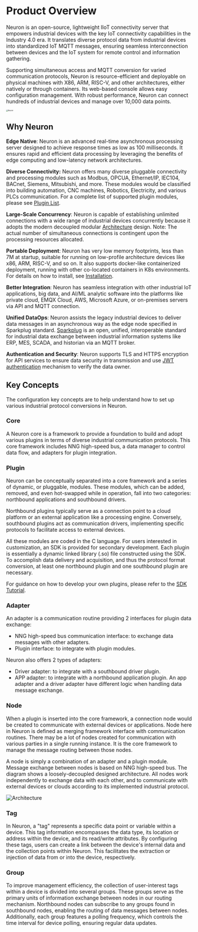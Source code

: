 # Product Overview

Neuron is an open-source, lightweight IIoT connectivity server that empowers industrial devices with the key IoT connectivity capabilities in the Industry 4.0 era. It translates diverse protocol data from industrial devices into standardized IoT MQTT messages, ensuring seamless interconnection between devices and the IoT system for remote control and information gathering.

Supporting simultaneous access and MQTT conversion for varied communication protocols, Neuron is resource-efficient and deployable on physical machines with X86, ARM, RISC-V, and other architectures, either natively or through containers. Its web-based console allows easy configuration management. With robust performance, Neuron can connect hundreds of industrial devices and manage over 10,000 data points.

<img src="./introduction/assets/neuron.png" alt="Neuron" style="zoom:30%;" />

## Why Neuron

**Edge Native**: Neuron is an advanced real-time asynchronous processing server designed to achieve response times as low as 100 milliseconds. It ensures rapid and efficient data processing by leveraging the benefits of edge computing and low-latency network architectures.

**Diverse Connectivity:** Neuron offers many diverse pluggable connectivity and processing modules such as Modbus, OPCUA, Ethernet/IP, IEC104, BACnet, Siemens, Mitsubishi, and more. These modules would be classified into building automation, CNC machines, Robotics, Electricity, and various PLCs communication. For a complete list of supported plugin modules, please see [Plugin List](./introduction/plugin-list/plugin-list.md).

**Large-Scale Concurrency**: Neuron is capable of establishing unlimited connections with a wide range of industrial devices concurrently because it adopts the modern decoupled modular [Architecture](./introduction/architecture/architecture.md) design. Note: The actual number of simultaneous connections is contingent upon the processing resources allocated.

**Portable Deployment**: Neuron has very low memory footprints, less than 7M at startup, suitable for running on low-profile architecture devices like x86, ARM, RISC-V, and so on. It also supports docker-like containerized deployment, running with other co-located containers in K8s environments. For details on how to install, see [Installation](./installation/installation.md). 

**Better Integration**: Neuron has seamless integration with other industrial IoT applications, big data, and AI/ML analytic software into the platforms like private cloud, EMQX Cloud, AWS, Microsoft Azure, or on-premises servers via API and MQTT connection.

**Unified DataOps**: Neuron assists the legacy industrial devices to deliver data messages in an asynchronous way as the edge node specified in Sparkplug standard. [Sparkplug](./use-cases/sparkplug/sparkplug.md) is an open, unified, interoperable standard for industrial data exchange between industrial information systems like ERP, MES, SCADA, and historian via an MQTT broker.

**Authentication and Security**: Neuron supports TLS and HTTPS encryption for API services to ensure data security in transmission and use [JWT authentication](./http-api/jwt.md) mechanism to verify the data owner.

## Key Concepts

The configuration key concepts are to help understand how to set up various industrial protocol conversions in Neuron.

### Core

A Neuron core is a framework to provide a foundation to build and adopt various plugins in terms of diverse industrial communication protocols. This core framework includes NNG high-speed bus, a data manager to control data flow, and adapters for plugin integration. 

### Plugin

Neuron can be conceptually separated into a core framework and a series of dynamic, or pluggable, modules. These modules, which can be added, removed, and even hot-swapped while in operation, fall into two categories: northbound applications and southbound drivers.

Northbound plugins typically serve as a connection point to a cloud platform or an external application like a processing engine. Conversely, southbound plugins act as communication drivers, implementing specific protocols to facilitate access to external devices.

All these modules are coded in the C language. For users interested in customization, an SDK is provided for secondary development. Each plugin is essentially a dynamic linked library (.so) file constructed using the SDK. To accomplish data delivery and acquisition, and thus the protocol format conversion, at least one northbound plugin and one southbound plugin are necessary.

For guidance on how to develop your own plugins, please refer to the [SDK Tutorial](./dev-guide/sdk-tutorial/sdk-tutorial.md).

### Adapter

An adapter is a communication routine providing 2 interfaces for plugin data exchange:

- NNG high-speed bus communication interface: to exchange data messages with other adapters. 
- Plugin interface: to integrate with plugin modules. 

Neuron also offers 2 types of adapters:

- Driver adapter: to integrate with a southbound driver plugin. 
- APP adapter: to integrate with a northbound application plugin. An app adapter and a driver adapter have different logic when handling data message exchange.
### Node

When a plugin is inserted into the core framework, a connection node would be created to communicate with external devices or applications. Node here in Neuron is defined as merging framework interface with communication routines. There may be a lot of nodes created for communication with various parties in a single running instance. It is the core framework to manage the message routing between those nodes. 

A node is simply a combination of an adapter and a plugin module. Message exchange between nodes is based on NNG high-speed bus. The diagram shows a loosely-decoupled designed architecture. All nodes work independently to exchange data with each other, and to communicate with external devices or clouds according to its implemented industrial protocol.

![Architecture](./assets/concepts-node.png)

### Tag

In Neuron, a "tag" represents a specific data point or variable within a device. This tag information encompasses the data type, its location or address within the device, and its read/write attributes. By configuring these tags, users can create a link between the device's internal data and the collection points within Neuron. This facilitates the extraction or injection of data from or into the device, respectively.

### Group

To improve management efficiency, the collection of user-interest tags within a device is divided into several groups. These groups serve as the primary units of information exchange between nodes in our routing mechanism. Northbound nodes can subscribe to any groups found in southbound nodes, enabling the routing of data messages between nodes. Additionally, each group features a polling frequency, which controls the time interval for device polling, ensuring regular data updates.

